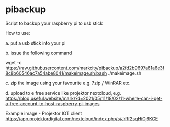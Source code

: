 # pibackup
Script to backup your raspberry pi to usb stick

How to use:

a. put a usb stick into your pi

b. issue the following command

wget -c https://raw.githubusercontent.com/markcity/pibackup/a2fd2b9697a61a6e3f8c8b60546ac7a54abe8041/makeimage.sh;bash ./makeimage.sh

c. zip the image using your favourite e.g. 7zip / WinRAR etc.

d. upload to e free service like projektor nextcloud, e.g.
https://blog.useful.website/mark/?d=2021/05/11/18/02/11-where-can-i-get-a-free-account-to-host-raspberry-pi-images

Example image - Projektor IOT client 
https://app.projektordigital.com/nextcloud/index.php/s/JrRf2sqHiCj6KCE
